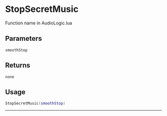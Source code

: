 # StopSecretMusic
Function name in AudioLogic.lua
## Parameters
`smoothStop`
## Returns
`none`
## Usage
```lua
StopSecretMusic(smoothStop)
```
---
